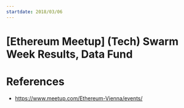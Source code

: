 ```yaml
---
startdate: 2018/03/06
---
```

# [Ethereum Meetup] (Tech) Swarm Week Results, Data Fund

# References
* https://www.meetup.com/Ethereum-Vienna/events/
